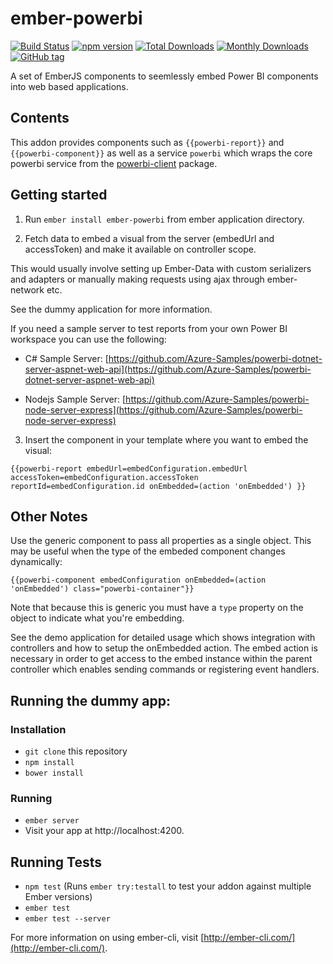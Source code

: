 # ember-powerbi
[![Build Status](https://img.shields.io/travis/Microsoft/PowerBI-Ember.svg?branch=dev)](https://travis-ci.org/Microsoft/PowerBI-Ember)
[![npm version](https://img.shields.io/npm/v/ember-powerbi.svg)](https://www.npmjs.com/package/ember-powerbi)
[![Total Downloads](https://img.shields.io/npm/dt/ember-powerbi.svg)](https://www.npmjs.com/package/ember-powerbi)
[![Monthly Downloads](https://img.shields.io/npm/dm/ember-powerbi.svg)](https://www.npmjs.com/package/ember-powerbi)
[![GitHub tag](https://img.shields.io/github/tag/Microsoft/PowerBI-ember.svg)](https://github.com/Microsoft/PowerBI-Ember/tags)

A set of EmberJS components to seemlessly embed Power BI components into web based applications.

## Contents

This addon provides components such as `{{powerbi-report}}` and `{{powerbi-component}}` as well as a service `powerbi` which wraps the core powerbi service from the [powerbi-client](https://github.com/Microsoft/PowerBI-JavaScript) package.

## Getting started

1. Run `ember install ember-powerbi` from ember application directory.

2. Fetch data to embed a visual from the server (embedUrl and accessToken) and make it available on controller scope.

  This would usually involve setting up Ember-Data with custom serializers and adapters or manually making requests using ajax through ember-network etc.
  
  See the dummy application for more information.
  
  If you need a sample server to test reports from your own Power BI workspace you can use the following:
  
  - C# Sample Server: [https://github.com/Azure-Samples/powerbi-dotnet-server-aspnet-web-api](https://github.com/Azure-Samples/powerbi-dotnet-server-aspnet-web-api)
  
  - Nodejs Sample Server: [https://github.com/Azure-Samples/powerbi-node-server-express](https://github.com/Azure-Samples/powerbi-node-server-express)
  
3. Insert the component in your template where you want to embed the visual:

  ```
  {{powerbi-report embedUrl=embedConfiguration.embedUrl accessToken=embedConfiguration.accessToken reportId=embedConfiguration.id onEmbedded=(action 'onEmbedded') }}
  ```
  
## Other Notes

  Use the generic component to pass all properties as a single object.  This may be useful when the type of the embeded component changes dynamically:
  
  ```
  {{powerbi-component embedConfiguration onEmbedded=(action 'onEmbedded') class="powerbi-container"}}
  ```
  
  Note that because this is generic you must have a `type` property on the object to indicate what you're embedding.

  See the demo application for detailed usage which shows integration with controllers and how to setup the onEmbedded action. The embed action is necessary in order to get access to the embed instance within the parent controller which enables sending commands or registering event handlers.

## Running the dummy app:
### Installation

* `git clone` this repository
* `npm install`
* `bower install`

### Running

* `ember server`
* Visit your app at http://localhost:4200.

## Running Tests

* `npm test` (Runs `ember try:testall` to test your addon against multiple Ember versions)
* `ember test`
* `ember test --server`

For more information on using ember-cli, visit [http://ember-cli.com/](http://ember-cli.com/).